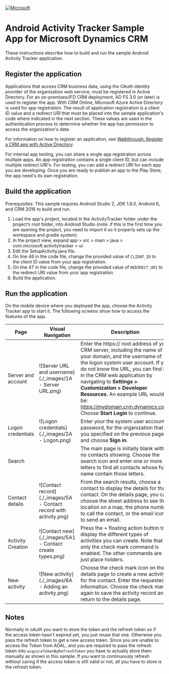 [![Microsoft](https://img.shields.io/badge/Microsoft--orange.svg)](https://opensource.microsoft.com/?sort=Awesomeness&keyword=&tag=android)

# Android Activity Tracker Sample App for Microsoft Dynamics CRM

These instructions describe how to build and run the sample Android Activity Tracker application. 

## Register the application

Applications that access CRM business data, using the OAuth identity provider of the organization web service, must be registered in Active Directory. For an on-premises/IFD CRM deployment, AD FS 3.0 (or later) is used to register the app. With CRM Online, Microsoft Azure Active Directory is used for app registration. The result of application registration is a client ID value and a redirect URI that must be placed into the sample application's code where indicated in the next section. These values are used in the authentication process to determine whether the app has permission to access the organization's data.

For information on how to register an application, see [Walkthrough: Register a CRM app with Active Directory](https://msdn.microsoft.com/en-us/library/dn531010.aspx).

For internal app testing, you can share a single app registration across multiple apps. An app registration contains a single client ID, but can include multiple redirect URI's. For testing, you can add a redirect URI for each app you are developing. Once you are ready to publish an app to the Play Store, the app need's its own registration.

## Build the application

Prerequisites: This sample requires Android Studio 2, JDK 1.8.0, Android 6, and CRM 2016 to build and run.

1. Load the app's project, located in the ActivityTracker folder under the project’s root folder, into Android Studio (note: if this is the first time you are opening the project, you need to import it so it properly sets up the workspace and gradle system).
2. In the project view, expand app > src > main > java > com.microsoft.activitytracker > ui.
3. Edit the SetupActivity.java file.
4. On line 46 in the code file, change the provided value of `CLIENT_ID` to the client ID value from your app registration.
5. On line 47 in the code file, change the provided value of `REDIRECT_URI` to the redirect URI value from your app registration.
6. Build the application.

## Run the application

On the mobile device where you deployed the app, choose the Activity Tracker app to start it. The following screens show how to access the features of the app.

Page | Visual Navigation | Description
------- | ---- | ----
Server and account | ![Server URL and username](./_images/1A - Server URL.png) | Enter the https:// root address of your CRM server, including the name of your domain, and the username of the logon system user account. If you do not know the URL, you can find it in the CRM web application by navigating to **Settings > Customization > Developer Resources**. An example URL would be: https://mydomain.crm.dynamics.com. Choose **Start Login** to continue.
Logon credentials |![Logon credentials](./_images/2A - Logon.png) | Enter your the system user account password, for the organization that you specified on the previous page, and choose **Sign in**.
Search |  | The main page is initially blank with no contacts showing. Choose the search icon and enter one or more letters to find all contacts whose full name contain those letters.
Contact details | ![Contact record](./_images/5A - Contact record with activity.png) | From the search results, choose a contact to display the details for that contact. On the details page, you can choose the street address to see that location on a map, the phone number to call the contact, or the email icon to send an email.
Activity Creation | ![Contact new](./_images/5A1 - Contact create types.png) | Press the + floating action button to display the different types of activities you can create. Note that only the check mark command is enabled. The other commands are just place holders.
New activity | ![New activity](./_images/6A - Adding an activity.png) | Choose the check mark icon on the details page to create a new activity for the contact. Enter the requested information. Choose the check mark again to save the activity record and return to the details page.

## Notes

Normally in oAuth you want to store the token and the refresh token so if the access token hasn't expired yet, you just reuse that one. Otherwise you pass the refresh token to get a new access token. Since you are unable to access the Token from ADAL, and you are required to pass the refresh token into `acquireTokenByRefreshToken` you have to actually store them manually as shown in this sample. If you want to continuously refresh without caring if the access token is still valid or not, all you have to store is the refresh token.
